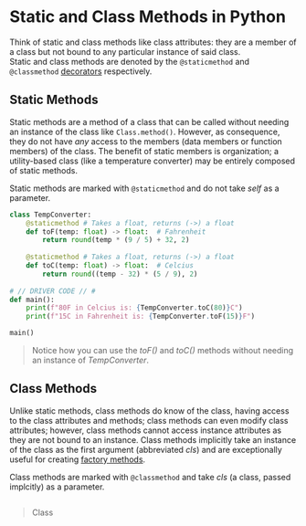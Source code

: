# Static and Class Methods in Python
Think of static and class methods like class attributes: they are a member of a class but not bound to any particular instance of said class. <br />
Static and class methods are denoted by the `@staticmethod` and `@classmethod` [decorators](https://realpython.com/primer-on-python-decorators/#simple-decorators) respectively.

## Static Methods
Static methods are a method of a class that can be called without needing an instance of the class like `Class.method()`. However, as consequence, they do not have _any_ access
to the members (data members or function members) of the class. The benefit of static members is organization; a utility-based class (like a temperature converter) may be 
entirely composed of static methods.

Static methods are marked with `@staticmethod` and do not take _self_ as a parameter.
```Python
class TempConverter:
    @staticmethod # Takes a float, returns (->) a float
    def toF(temp: float) -> float:  # Fahrenheit
        return round(temp * (9 / 5) + 32, 2)
    
    @staticmethod # Takes a float, returns (->) a float
    def toC(temp: float) -> float:  # Celcius
        return round((temp - 32) * (5 / 9), 2)
    
# // DRIVER CODE // # 
def main():
    print(f"80F in Celcius is: {TempConverter.toC(80)}C")
    print(f"15C in Fahrenheit is: {TempConverter.toF(15)}F")

main()
```
> Notice how you can use the _toF()_ and _toC()_ methods without needing an instance of _TempConverter_.

## Class Methods
Unlike static methods, class methods do know of the class, having access to the class attributes and methods; class methods can even modify class attributes; however,
class methods cannot access instance attributes as they are not bound to an instance. Class methods implicitly take an instance of the class as the first argument (abbreviated
_cls_) and are exceptionally useful for creating [factory methods](https://dev.to/danyson/how-classmethod-in-python-helps-in-implementing-factory-methods-23gl).

Class methods are marked with `@classmethod` and take _cls_ (a class, passed implcitly) as a parameter.
```Python

```
> Class
